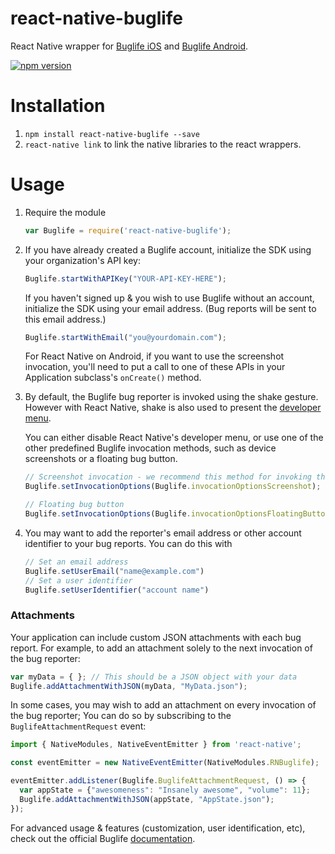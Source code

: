 react-native-buglife
====================

React Native wrapper for [Buglife iOS](https://github.com/Buglife/Buglife-iOS) and [Buglife Android](https://github.com/Buglife/buglife-android).

[![npm version](https://img.shields.io/npm/v/react-native-buglife.svg)](https://www.npmjs.com/package/react-native-buglife)

# Installation

1. `npm install react-native-buglife --save`
2. `react-native link` to link the native libraries to the react wrappers.


# Usage

1. Require the module
	
    ```javascript
    var Buglife = require('react-native-buglife');
    ```
    
2. If you have already created a Buglife account, initialize the SDK using your organization's API key:
	
	```javascript
	Buglife.startWithAPIKey("YOUR-API-KEY-HERE");
	```
	If you haven't signed up & you wish to use Buglife without an account, initialize the SDK using your email address. (Bug reports will be sent to this email address.)
	
	```javascript
	Buglife.startWithEmail("you@yourdomain.com");
	```
	For React Native on Android, if you want to use the screenshot invocation, you'll need to put a call to one of these APIs in your Application subclass's `onCreate()` method. 
	
3. By default, the Buglife bug reporter is invoked using the shake gesture. However with React Native, shake is also used to present the [developer menu](https://facebook.github.io/react-native/docs/debugging.html).

	You can either disable React Native's developer menu, or use one of the other predefined Buglife invocation methods, such as device screenshots or a floating bug button.
	
	```javascript
	// Screenshot invocation - we recommend this method for invoking the bug reporter
	Buglife.setInvocationOptions(Buglife.invocationOptionsScreenshot);
	
	// Floating bug button
	Buglife.setInvocationOptions(Buglife.invocationOptionsFloatingButton);
	```
4. You may want to add the reporter's email address or other account identifier to your bug reports. You can do this with 
	```javascript
	// Set an email address
	Buglife.setUserEmail("name@example.com")
	// Set a user identifier
	Buglife.setUserIdentifier("account name")
	```
	

### Attachments

Your application can include custom JSON attachments with each bug report. For example, to add an attachment solely to the next invocation of the bug reporter:

```javascript
var myData = { }; // This should be a JSON object with your data
Buglife.addAttachmentWithJSON(myData, "MyData.json");
```

In some cases, you may wish to add an attachment on every invocation of the bug reporter; You can do so by subscribing to the `BuglifeAttachmentRequest` event:

```javascript
import { NativeModules, NativeEventEmitter } from 'react-native';

const eventEmitter = new NativeEventEmitter(NativeModules.RNBuglife);

eventEmitter.addListener(Buglife.BuglifeAttachmentRequest, () => {
  var appState = {"awesomeness": "Insanely awesome", "volume": 11};
  Buglife.addAttachmentWithJSON(appState, "AppState.json");
});
```

For advanced usage & features (customization, user identification, etc), check out the official Buglife [documentation](http://buglife.com/docs).